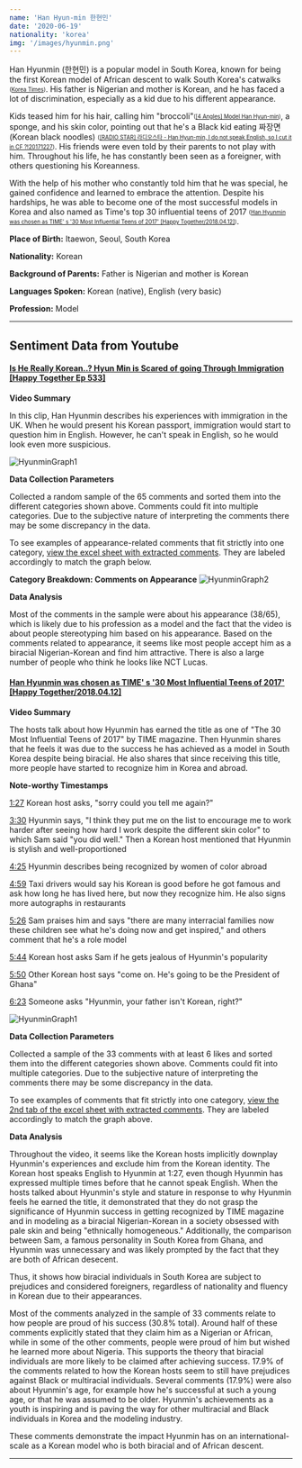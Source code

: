 ```yaml
---
name: 'Han Hyun-min 한현민'
date: '2020-06-19'
nationality: 'korea'
img: '/images/hyunmin.png'
---
```


Han Hyunmin (한현민) is a popular model in South Korea, known for being the first Korean model of African descent to walk South Korea's catwalks <sub><sup>([Korea Times](https://surp2020.racheljn.vercel.app/sources))</sup></sub>. 
His father is Nigerian and mother is Korean, and he has faced a lot of discrimination, especially as a kid due to his different appearance.

Kids teased him for his hair, calling him "broccoli"<sub><sup>([[4 Angles] Model Han Hyun-min](https://www.youtube.com/watch?v=D49luDV4e8k))</sup></sub>, a sponge, and his skin color, pointing out that he's a Black kid eating 짜장면 (Korean black noodles) <sub><sup>([[RADIO STAR] 라디오스타 - Han Hyun-min, I do not speak English, so I cut it in CF ?!20171227](https://www.youtube.com/watch?v=zpITBz1SYMk))</sup></sub>. His friends were even told by their parents to not play with him. Throughout his life, he has constantly been seen as a foreigner, with others questioning his Koreanness.

With the help of his mother who constantly told him that he was special, he gained confidence and learned to embrace the attention. Despite his hardships, he was able to become one of the most successful models in Korea and also named as Time's top 30 influential teens of 2017 <sub><sup>([Han Hyunmin was chosen as TIME' s '30 Most Influential Teens of 2017' [Happy Together/2018.04.12]](https://www.youtube.com/watch?v=VXDx6zpEWw8))</sup></sub>.

**Place of Birth:** Itaewon, Seoul, South Korea

**Nationality:** Korean

**Background of Parents:** Father is Nigerian and mother is Korean

**Languages Spoken:** Korean (native), English (very basic)

**Profession:** Model

---
## Sentiment Data from Youtube

#### [Is He Really Korean..? Hyun Min is Scared of going Through Immigration [Happy Together Ep 533]](https://youtu.be/idGjqytMNnA)

**Video Summary**

In this clip, Han Hyunmin describes his experiences with immigration in the UK. When he would present his Korean passport, immigration would start to question him in English. However, he can't speak in English, so he would look even more suspicious.

![HyunminGraph1](/images/hyunmin/hyunmin1.svg)

**Data Collection Parameters**

 Collected a random sample of the 65 comments and sorted them into the different categories shown above. Comments could fit into multiple categories.
 Due to the subjective nature of interpreting the comments there may be some discrepancy in the data.

 To see examples of appearance-related comments that fit strictly into one category, [view the excel sheet with extracted comments](https://docs.google.com/spreadsheets/d/10QPV9LdKwB-5J6XuropDiVs5uMKLpe6LE0iahGPhLpA/edit?usp=sharing).
 They are labeled accordingly to match the graph below.

 **Category Breakdown: Comments on Appearance**
 ![HyunminGraph2](/images/hyunmin/hyunmin2.svg)

**Data Analysis**

Most of the comments in the sample were about his appearance (38/65), which is likely due to his profession as a model and the fact that the video is about people stereotyping him based on his appearance. Based on the comments related to appearance, it seems like most people accept him as a biracial Nigerian-Korean and find him attractive. There is also a large number of people who think he looks like NCT Lucas.

#### [Han Hyunmin was chosen as TIME' s '30 Most Influential Teens of 2017' [Happy Together/2018.04.12]](https://www.youtube.com/watch?v=VXDx6zpEWw8)

**Video Summary**

The hosts talk about how Hyunmin has earned the title as one of "The 30 Most Influential Teens of 2017" by TIME magazine. Then Hyunmin shares that he feels it was due to the success he has achieved as a model in South Korea despite being biracial. He also shares that since receiving this title, more people have started to recognize him in Korea and abroad.

**Note-worthy Timestamps**

[1:27](https://youtu.be/VXDx6zpEWw8?t=87) Korean host asks, "sorry could you tell me again?"

[3:30](https://youtu.be/VXDx6zpEWw8?t=210) Hyunmin says, "I think they put me on the list to encourage me to work harder after seeing how hard I work despite the different skin color" to which Sam said "you did well." Then a Korean host mentioned that Hyunmin is stylish and well-proportioned

[4:25](https://youtu.be/VXDx6zpEWw8?t=265) Hyunmin describes being recognized by women of color abroad

[4:59](https://youtu.be/VXDx6zpEWw8?t=299) Taxi drivers would say his Korean is good before he got famous and ask how long he has lived here, but now they recognize him. He also signs more autographs in restaurants

[5:26](https://youtu.be/VXDx6zpEWw8?t=326) Sam praises him and says "there are many interracial families now these children see what he's doing now and get inspired," and others comment that he's a role model

[5:44](https://youtu.be/VXDx6zpEWw8?t=344) Korean host asks Sam if he gets jealous of Hyunmin's popularity

[5:50](https://youtu.be/VXDx6zpEWw8?t=350) Other Korean host says "come on. He's going to be the President of Ghana"

[6:23](https://youtu.be/VXDx6zpEWw8?t=383) Someone asks "Hyunmin, your father isn't Korean, right?"

![HyunminGraph1](/images/hyunmin/hyunmin3.svg)

**Data Collection Parameters**

 Collected a sample of the 33 comments with at least 6 likes and sorted them into the different categories shown above. Comments could fit into multiple categories.
 Due to the subjective nature of interpreting the comments there may be some discrepancy in the data.

 To see examples of comments that fit strictly into one category, [view the 2nd tab of the excel sheet with extracted comments](https://docs.google.com/spreadsheets/d/1cV_gLarsFMPepxUgCijJTMuf17hUys7pHQMsAHBKPrg/edit?usp=sharing).
 They are labeled accordingly to match the graph above.

**Data Analysis**

Throughout the video, it seems like the Korean hosts implicitly downplay Hyunmin's experiences and exclude him from the Korean identity. The Korean host speaks English to Hyunmin at 1:27, even though Hyunmin has expressed multiple times before that he cannot speak English. When the hosts talked about Hyunmin's style and stature in response to why Hyunmin feels he earned the title, it demonstrated that they do not grasp the significance of Hyunmin success in getting recognized by TIME magazine and in modeling as a biracial Nigerian-Korean in a society obsessed with pale skin and being "ethnically homogeneous." Additionally, the comparison between Sam, a famous personality in South Korea from Ghana, and Hyunmin was unnecessary and was likely prompted by the fact that they are both of African desecent.

Thus, it shows how biracial individuals in South Korea are subject to prejudices and considered foreigners, regardless of nationality and fluency in Korean due to their appearances.

Most of the comments analyzed in the sample of 33 comments relate to how people are proud of his success (30.8% total). Around half of these comments explicitly stated that they claim him as a Nigerian or African, while in some of the other comments, people were proud of him but wished he learned more about Nigeria. This supports the theory that biracial individuals are more likely to be claimed after achieving success. 17.9% of the comments related to how the Korean hosts seem to still have prejudices against Black or multiracial individuals. Several comments (17.9%) were also about Hyunmin's age, for example how he's successful at such a young age, or that he was assumed to be older. Hyunmin's achievements as a youth is inspiring and is paving the way for other multiracial and Black individuals in Korea and the modeling industry.

These comments demonstrate the impact Hyunmin has on an international-scale as a Korean model who is both biracial and of African descent.

---
